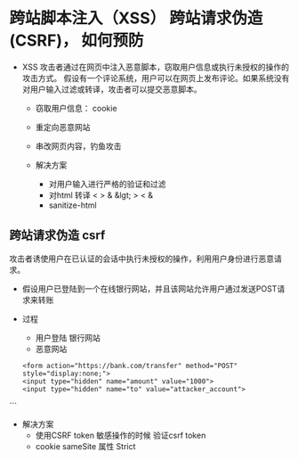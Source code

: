 # 跨站脚本注入（XSS） 跨站请求伪造(CSRF)， 如何预防

- XSS 
  攻击者通过在网页中注入恶意脚本，窃取用户信息或执行未授权的操作的攻击方式。
  <script>alert('XSS Attack')</script>
  假设有一个评论系统，用户可以在网页上发布评论。如果系统没有对用户输入过滤或转译，攻击者可以提交恶意脚本。
  - 窃取用户信息： cookie
  - 重定向恶意网站
  - 串改网页内容，钓鱼攻击

  - 解决方案
    - 对用户输入进行严格的验证和过滤
    - 对html 转译 < > & &lgt; &gt; &lt; &amp;
    - sanitize-html  

## 跨站请求伪造 csrf 
  攻击者诱使用户在已认证的会话中执行未授权的操作，利用用户身份进行恶意请求。

  - 假设用户已登陆到一个在线银行网站，并且该网站允许用户通过发送POST请求来转账

  - 过程
    - 用户登陆 银行网站
    - 恶意网站 
    ```
    <form action="https://bank.com/transfer" method="POST" style="display:none;">
    <input type="hidden" name="amount" value="1000">
    <input type="hidden" name="to" value="attacker_account">
</form>
<script>
    document.forms[0].submit();
</script>
    ```

  - 解决方案
    - 使用CSRF token 敏感操作的时候 验证csrf token 
    - cookie  sameSite 属性  Strict 